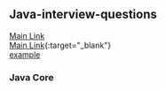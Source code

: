 ## Java-interview-questions
<a target="_blank" href="https://jsehelper.blogspot.ru/p/sitemap.html">Main Link</a>  
[Main Link](https://jsehelper.blogspot.ru/p/sitemap.html){:target="_blank"}  
<a href="http://example.com/" target="_blank">example</a>  
### Java Core
